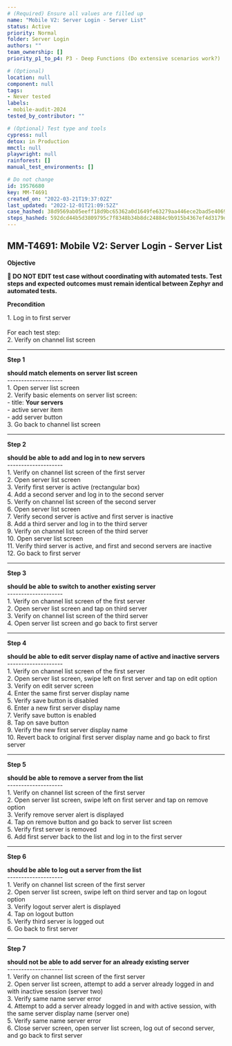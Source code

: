 ```yaml
---
# (Required) Ensure all values are filled up
name: "Mobile V2: Server Login - Server List"
status: Active
priority: Normal
folder: Server Login
authors: ""
team_ownership: []
priority_p1_to_p4: P3 - Deep Functions (Do extensive scenarios work?)

# (Optional)
location: null
component: null
tags:
- Never tested
labels: 
- mobile-audit-2024
tested_by_contributor: ""

# (Optional) Test type and tools
cypress: null
detox: in Production
mmctl: null
playwright: null
rainforest: []
manual_test_environments: []

# Do not change
id: 19576680
key: MM-T4691
created_on: "2022-03-21T19:37:02Z"
last_updated: "2022-12-01T21:09:52Z"
case_hashed: 38d9569ab05eeff18d9bc65362a0d1649fe63279aa446ece2bad5e406961fc4bd6b790e54c8bdbfaf48ac5375d331d07
steps_hashed: 592dcd44b5d3809795c7f8348b34b8dc24884c9b915b4367ef4d3179d04cf7d9021c6464409bc4770e42566aced30db4
---
```


<!-- (Auto-generated) Based on frontmatter's "key" and "name" -->

## MM-T4691: Mobile V2: Server Login - Server List

**Objective**

**🛑 DO NOT EDIT test case without coordinating with automated tests. Test steps and expected outcomes must remain identical between Zephyr and automated tests.**

**Precondition**

1\. Log in to first server\
\
For each test step:\
2\. Verify on channel list screen

---

**Step 1**

**should match elements on server list screen**\
\--------------------\
1\. Open server list screen\
2\. Verify basic elements on server list screen:\
\- title: **Your servers**\
\- active server item\
\- add server button\
3\. Go back to channel list screen

---

**Step 2**

**should be able to add and log in to new servers**\
\--------------------\
1\. Verify on channel list screen of the first server\
2\. Open server list screen\
3\. Verify first server is active (rectangular box)\
4\. Add a second server and log in to the second server\
5\. Verify on channel list screen of the second server\
6\. Open server list screen\
7\. Verify second server is active and first server is inactive\
8\. Add a third server and log in to the third server\
9\. Verify on channel list screen of the third server\
10\. Open server list screen\
11\. Verify third server is active, and first and second servers are inactive\
12\. Go back to first server

---

**Step 3**

**should be able to switch to another existing server**\
\--------------------\
1\. Verify on channel list screen of the first server\
2\. Open server list screen and tap on third server\
3\. Verify on channel list screen of the third server\
4\. Open server list screen and go back to first server

---

**Step 4**

**should be able to edit server display name of active and inactive servers**\
\--------------------\
1\. Verify on channel list screen of the first server\
2\. Open server list screen, swipe left on first server and tap on edit option\
3\. Verify on edit server screen\
4\. Enter the same first server display name\
5\. Verify save button is disabled\
6\. Enter a new first server display name\
7\. Verify save button is enabled\
8\. Tap on save button\
9\. Verify the new first server display name\
10\. Revert back to original first server display name and go back to first server

---

**Step 5**

**should be able to remove a server from the list**\
\--------------------\
1\. Verify on channel list screen of the first server\
2\. Open server list screen, swipe left on first server and tap on remove option\
3\. Verify remove server alert is displayed\
4\. Tap on remove button and go back to server list screen\
5\. Verify first server is removed\
6\. Add first server back to the list and log in to the first server

---

**Step 6**

**should be able to log out a server from the list**\
\--------------------\
1\. Verify on channel list screen of the first server\
2\. Open server list screen, swipe left on third server and tap on logout option\
3\. Verify logout server alert is displayed\
4\. Tap on logout button\
5\. Verify third server is logged out\
6\. Go back to first server

---

**Step 7**

**should not be able to add server for an already existing server**\
\--------------------\
1\. Verify on channel list screen of the first server\
2\. Open server list screen, attempt to add a server already logged in and with inactive session (server two)\
3\. Verify same name server error\
4\. Attempt to add a server already logged in and with active session, with the same server display name (server one)\
5\. Verify same name server error\
6\. Close server screen, open server list screen, log out of second server, and go back to first server
